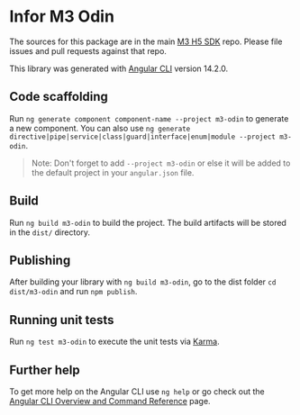 # Infor M3 Odin

The sources for this package are in the main [M3 H5 SDK][repo] repo. Please file issues and pull requests against that repo.

[repo]: https://github.com/infor-cloud/m3-h5-sdk

This library was generated with [Angular CLI](https://github.com/angular/angular-cli) version 14.2.0.

## Code scaffolding

Run `ng generate component component-name --project m3-odin` to generate a new component. You can also use `ng generate directive|pipe|service|class|guard|interface|enum|module --project m3-odin`.
> Note: Don't forget to add `--project m3-odin` or else it will be added to the default project in your `angular.json` file. 

## Build

Run `ng build m3-odin` to build the project. The build artifacts will be stored in the `dist/` directory.

## Publishing

After building your library with `ng build m3-odin`, go to the dist folder `cd dist/m3-odin` and run `npm publish`.

## Running unit tests

Run `ng test m3-odin` to execute the unit tests via [Karma](https://karma-runner.github.io).

## Further help

To get more help on the Angular CLI use `ng help` or go check out the [Angular CLI Overview and Command Reference](https://angular.io/cli) page.
